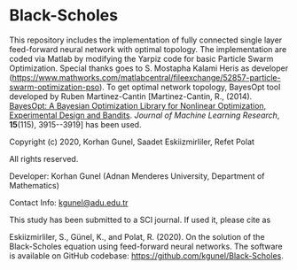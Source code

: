 # Black-Scholes
This repository includes the implementation of fully connected single layer feed-forward neural network with optimal topology. The implementation are coded via Matlab by modifying the Yarpiz code for basic Particle Swarm Optimization. Special thanks goes to S. Mostapha Kalami Heris as developer (https://www.mathworks.com/matlabcentral/fileexchange/52857-particle-swarm-optimization-pso). To get optimal network topology, BayesOpt tool developed by Ruben Martinez-Cantin [Martinez-Cantin, R., (2014). <a href = "http://www.jmlr.org/papers/volume15/martinezcantin14a/martinezcantin14a.pdf">BayesOpt: A Bayesian Optimization Library for Nonlinear Optimization, Experimental Design and Bandits</a>. <i>Journal of Machine Learning Research</i>, <b>15</b>(115), 3915--3919] has been used. 

Copyright (c) 2020, Korhan Gunel, Saadet Eskiizmirliler, Refet Polat

All rights reserved.

Developer: Korhan Gunel (Adnan Menderes University, Department of Mathematics)

Contact Info: kgunel@adu.edu.tr

This study has been submitted to a SCI journal. If used it, please cite as

Eskiizmirliler, S., Günel, K., and Polat, R. (2020). On the solution of the Black-Scholes equation using feed-forward neural networks. The software is available on GitHub codebase: https://github.com/kgunel/Black-Scholes.
